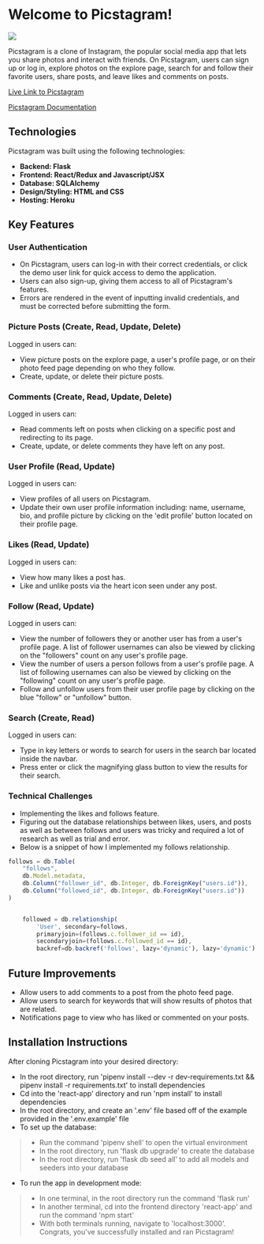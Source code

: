 <h1>Welcome to Picstagram!</h1>

<img src="https://i.postimg.cc/FH7pyQ2r/picstagram-logo.png"></img>

Picstagram is a clone of Instagram, the popular social media app that lets you share photos and interact with friends. On Picstagram, users can sign up or log in, explore photos on the explore page, search for and follow their favorite users, share posts, and leave likes and comments on posts. 

[Live Link to Picstagram](https://piccstagram.herokuapp.com/)

[Picstagram Documentation](https://github.com/Mineh222/Picstagram/wiki)

## Technologies

Picstagram was built using the following technologies:
* **Backend: Flask**
* **Frontend: React/Redux and Javascript/JSX**
* **Database: SQLAlchemy**
* **Design/Styling: HTML and CSS**
* **Hosting: Heroku**

## Key Features

### User Authentication

* On Picstagram, users can log-in with their correct credentials, or click the demo user link for quick access to demo the application.
* Users can also sign-up, giving them access to all of Picstagram's features.
* Errors are rendered in the event of inputting invalid credentials, and must be corrected before submitting the form.

### Picture Posts (Create, Read, Update, Delete)

Logged in users can:
* View picture posts on the explore page, a user's profile page, or on their photo feed page depending on who they follow.
* Create, update, or delete their picture posts.

### Comments (Create, Read, Update, Delete)

Logged in users can:
* Read comments left on posts when clicking on a specific post and redirecting to its page.
* Create, update, or delete comments they have left on any post.

### User Profile (Read, Update)

Logged in users can:
* View profiles of all users on Picstagram.
* Update their own user profile information including: name, username, bio, and profile picture by clicking on the 'edit profile' button located on their profile page.

### Likes (Read, Update)

Logged in users can:
* View how many likes a post has.
* Like and unlike posts via the heart icon seen under any post.

### Follow (Read, Update)

Logged in users can:
* View the number of followers they or another user has from a user's profile page. A list of follower usernames can also be viewed by clicking on the "followers" count on any user's profile page.
* View the number of users a person follows from a user's profile page. A list of following usernames can also be viewed by clicking on the "following" count on any user's profile page.
* Follow and unfollow users from their user profile page by clicking on the blue "follow" or "unfollow" button.

### Search (Create, Read)

Logged in users can:
* Type in key letters or words to search for users in the search bar located inside the navbar.
* Press enter or click the magnifying glass button to view the results for their search.

### Technical Challenges 

* Implementing the likes and follows feature.
* Figuring out the database relationships between likes, users, and posts as well as between follows and users was tricky and required a lot of research as well as trial and error.
* Below is a snippet of how I implemented my follows relationship.

```JavaScript
follows = db.Table(
    "follows",
    db.Model.metadata,
    db.Column("follower_id", db.Integer, db.ForeignKey("users.id")),
    db.Column("followed_id", db.Integer, db.ForeignKey("users.id"))
)


    followed = db.relationship(
        'User', secondary=follows,
        primaryjoin=(follows.c.follower_id == id),
        secondaryjoin=(follows.c.followed_id == id),
        backref=db.backref('follows', lazy='dynamic'), lazy='dynamic')
```

## Future Improvements 

* Allow users to add comments to a post from the photo feed page.
* Allow users to search for keywords that will show results of photos that are related.
* Notifications page to view who has liked or commented on your posts.

## Installation Instructions
After cloning Picstagram into your desired directory:
* In the root directory, run 'pipenv install --dev -r dev-requirements.txt && pipenv install -r requirements.txt' to install dependencies
* Cd into the 'react-app' directory and run 'npm install' to install dependencies
* In the root directory, and create an '.env' file based off of the example provided in the '.env.example' file
* To set up the database:
> * Run the command 'pipenv shell' to open the virtual environment
> * In the root directory, run 'flask db upgrade' to create the database
> * In the root directory, run 'flask db seed all' to add all models and seeders into your database
* To run the app in development mode: 
> * In one terminal, in the root directory run the command 'flask run'
> * In another terminal, cd into the frontend directory 'react-app' and run the command 'npm start'
> * With both terminals running, navigate to 'localhost:3000'. Congrats, you've successfully installed and ran Picstagram!
